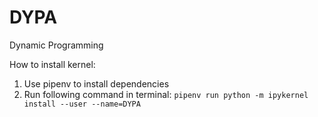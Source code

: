 # DYPA
Dynamic Programming

How to install kernel:

1. Use pipenv to install dependencies
2. Run following command in terminal: `pipenv run python -m ipykernel install --user --name=DYPA`
